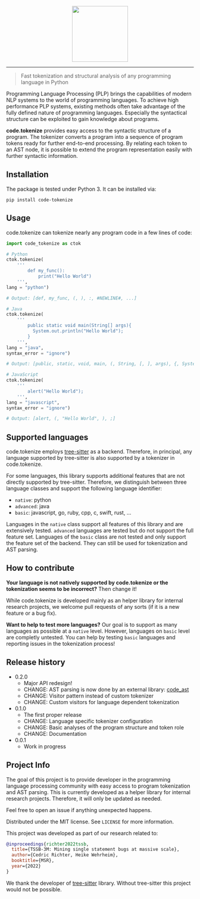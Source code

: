 <p align="center">
  <img height="150" src="https://github.com/cedricrupb/ptokenizers/raw/main/resources/code_tokenize.svg" />
</p>

------------------------------------------------
> Fast tokenization and structural analysis of
any programming language in Python

Programming Language Processing (PLP) brings the capabilities of modern NLP systems to the world of programming languages. 
To achieve high performance PLP systems, existing methods often take advantage of the fully defined nature of programming languages. Especially the syntactical structure can be exploited to gain knowledge about programs.

**code.tokenize** provides easy access to the syntactic structure of a program. The tokenizer converts a program into a sequence of program tokens ready for further end-to-end processing.
By relating each token to an AST node, it is possible to extend the program representation easily with further syntactic information.

## Installation
The package is tested under Python 3. It can be installed via:
```
pip install code-tokenize
```

## Usage
code.tokenize can tokenize nearly any program code in a few lines of code:
```python
import code_tokenize as ctok

# Python
ctok.tokenize(
    '''
        def my_func():
            print("Hello World")
    ''',
lang = "python")

# Output: [def, my_func, (, ), :, #NEWLINE#, ...]

# Java
ctok.tokenize(
    '''
        public static void main(String[] args){
          System.out.println("Hello World");
        }
    ''',
lang = "java", 
syntax_error = "ignore")

# Output: [public, static, void, main, (, String, [, ], args), {, System, ...]

# JavaScript
ctok.tokenize(
    '''
        alert("Hello World");
    ''',
lang = "javascript", 
syntax_error = "ignore")

# Output: [alert, (, "Hello World", ), ;]


```

## Supported languages
code.tokenize employs [tree-sitter](https://tree-sitter.github.io/tree-sitter/) as a backend. Therefore, in principal, any language supported by tree-sitter is also
supported by a tokenizer in code.tokenize.

For some languages, this library supports additional
features that are not directly supported by tree-sitter.
Therefore, we distinguish between three language classes
and support the following language identifier:

- `native`: python
- `advanced`: java
- `basic`: javascript, go, ruby, cpp, c, swift, rust, ...

Languages in the `native` class support all features 
of this library and are extensively tested. `advanced` languages are tested but do not support the full feature set. Languages of the `basic` class are not tested and
only support the feature set of the backend. They can still be used for tokenization and AST parsing.

## How to contribute
**Your language is not natively supported by code.tokenize or the tokenization seems to be incorrect?** Then change it!

While code.tokenize is developed mainly as an helper library for internal research projects, we welcome pull requests of any sorts (if it is a new feature or a bug fix). 

**Want to help to test more languages?**
Our goal is to support as many languages as possible at a `native` level. However, languages on `basic` level are completly untested. You can help by testing `basic` languages and reporting issues in the tokenization process!

## Release history
* 0.2.0
    * Major API redesign!
    * CHANGE: AST parsing is now done by an external library: [code_ast](https://github.com/cedricrupb/code_ast)
    * CHANGE: Visitor pattern instead of custom tokenizer
    * CHANGE: Custom visitors for language dependent tokenization
* 0.1.0
    * The first proper release
    * CHANGE: Language specific tokenizer configuration
    * CHANGE: Basic analyses of the program structure and token role
    * CHANGE: Documentation
* 0.0.1
    * Work in progress

## Project Info
The goal of this project is to provide developer in the
programming language processing community with easy
access to program tokenization and AST parsing. This is currently developed as a helper library for internal research projects. Therefore, it will only be updated
as needed.

Feel free to open an issue if anything unexpected
happens. 

Distributed under the MIT license. See ``LICENSE`` for more information.

This project was developed as part of our research related to:
```bibtex
@inproceedings{richter2022tssb,
  title={TSSB-3M: Mining single statement bugs at massive scale},
  author={Cedric Richter, Heike Wehrheim},
  booktitle={MSR},
  year={2022}
}
```

We thank the developer of [tree-sitter](https://tree-sitter.github.io/tree-sitter/) library. Without tree-sitter this project would not be possible. 
